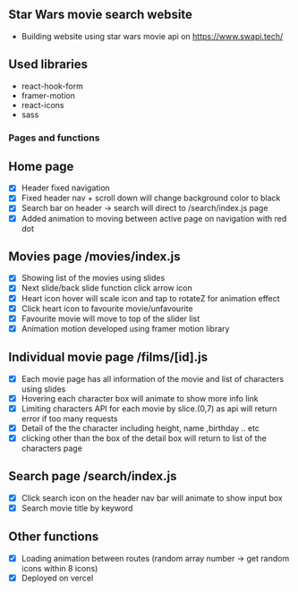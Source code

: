 ## Star Wars movie search website

- Building website using star wars movie api on https://www.swapi.tech/

## Used libraries

- react-hook-form
- framer-motion
- react-icons
- sass

### Pages and functions

## Home page

- [x] Header fixed navigation
- [x] Fixed header nav + scroll down will change background color to black
- [x] Search bar on header -> search will direct to /search/index.js page
- [x] Added animation to moving between active page on navigation with red dot

## Movies page /movies/index.js

- [x] Showing list of the movies using slides
- [x] Next slide/back slide function click arrow icon
- [x] Heart icon hover will scale icon and tap to rotateZ for animation effect
- [x] Click heart icon to favourite movie/unfavourite
- [x] Favourite movie will move to top of the slider list
- [x] Animation motion developed using framer motion library

## Individual movie page /films/[id].js

- [x] Each movie page has all information of the movie and list of characters using slides
- [x] Hovering each character box will animate to show more info link
- [x] Limiting characters API for each movie by slice.(0,7) as api will return error if too many requests
- [x] Detail of the the character including height, name ,birthday .. etc
- [x] clicking other than the box of the detail box will return to list of the characters page

## Search page /search/index.js

- [x] Click search icon on the header nav bar will animate to show input box
- [x] Search movie title by keyword

## Other functions

- [x] Loading animation between routes (random array number -> get random icons within 8 icons)
- [x] Deployed on vercel
